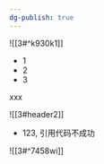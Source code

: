 ```yaml
---
dg-publish: true
---
```



![[3#^k930k1]]



- 1
- 2
- 3



xxx



![[3#header2]]


- 123, 引用代码不成功

![[3#^7458wi]]
